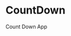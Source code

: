 # CountDown
 Count Down App
      
             
                                                             
                                                                                  
                                                                                
                                                                         
                                                           
                                     
                      
                   
    
 
   
